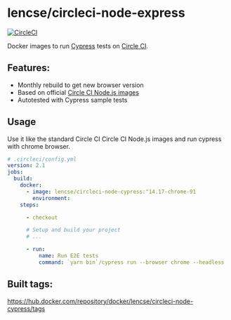 # lencse/circleci-node-express

[![CircleCI](https://circleci.com/gh/lencse/circleci-node-cypress/tree/main.svg?style=svg)](https://circleci.com/gh/lencse/circleci-node-cypress/tree/main)

Docker images to run [Cypress](https://www.cypress.io/) tests on [Circle CI](https://circleci.com/).

## Features:

* Monthly rebuild to get new browser version
* Based on official [Circle CI Node.js images](https://circleci.com/developer/images/image/cimg/node)
* Autotested with Cypress sample tests

## Usage

Use it like the standard Circle CI Circle CI Node.js images and run cypress with chrome browser.

````yml
# .circleci/config.yml
version: 2.1
jobs:
  build:
    docker:
      - image: lencse/circleci-node-cypress:"14.17-chrome-91
        environment:
    steps:

      - checkout

      # Setup and build your project
      # ...

      - run:
          name: Run E2E tests
          command: `yarn bin`/cypress run --browser chrome --headless
````

## Built tags:

https://hub.docker.com/repository/docker/lencse/circleci-node-cypress/tags


